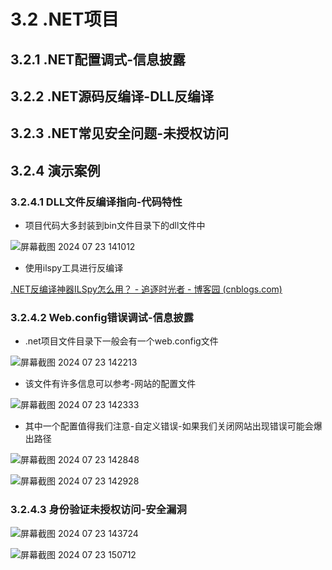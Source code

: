 # 3.2 .NET项目

## 3.2.1 .NET配置调式-信息披露

## 3.2.2 .NET源码反编译-DLL反编译

## 3.2.3 .NET常见安全问题-未授权访问

## 3.2.4 演示案例

### 3.2.4.1 DLL文件反编译指向-代码特性

- 项目代码大多封装到bin文件目录下的dll文件中

![屏幕截图 2024 07 23 141012](https://img.picgo.net/2024/07/23/-2024-07-23-14101211d319c793229be1.png)

- 使用ilspy工具进行反编译

[.NET反编译神器ILSpy怎么用？ - 追逐时光者 - 博客园 (cnblogs.com)](https://www.cnblogs.com/Can-daydayup/p/17724033.html)

### 3.2.4.2 Web.config错误调试-信息披露

- .net项目文件目录下一般会有一个web.config文件

![屏幕截图 2024 07 23 142213](https://img.picgo.net/2024/07/23/-2024-07-23-142213da30fea17a7f7713.png)

- 该文件有许多信息可以参考-网站的配置文件

![屏幕截图 2024 07 23 142333](https://img.picgo.net/2024/07/23/-2024-07-23-142333741b8bc4e52dcd33.png)

- 其中一个配置值得我们注意-自定义错误-如果我们关闭网站出现错误可能会爆出路径

![屏幕截图 2024 07 23 142848](https://img.picgo.net/2024/07/23/-2024-07-23-142848c70ff82de98b5d79.png)

![屏幕截图 2024 07 23 142928](https://img.picgo.net/2024/07/23/-2024-07-23-142928b919ef9df83ef610.png)

### 3.2.4.3 身份验证未授权访问-安全漏洞

![屏幕截图 2024 07 23 143724](https://img.picgo.net/2024/07/23/-2024-07-23-143724ed96f9fd669f2095.png)

![屏幕截图 2024 07 23 150712](https://img.picgo.net/2024/07/23/-2024-07-23-1507127eb83b838aa1f096.png)
